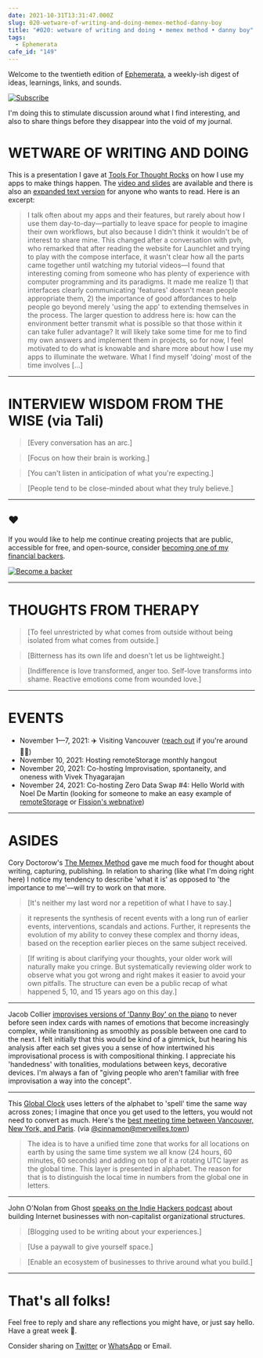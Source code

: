 ```yaml
---
date: 2021-10-31T13:31:47.000Z
slug: 020-wetware-of-writing-and-doing-memex-method-danny-boy
title: "#020: wetware of writing and doing • memex method • danny boy"
tags:
  - Ephemerata
cafe_id: "149"
---
```

Welcome to the twentieth edition of [Ephemerata](https://rosano.ca/ephemerata), a weekly-ish digest of ideas, learnings, links, and sounds.

[![Subscribe](https://static.rosano.ca/_shared/_RCSSubscribeButton.svg)](https://rosano.ca/ephemerata)

I'm doing this to stimulate discussion around what I find interesting, and also to share things before they disappear into the void of my journal.

# WETWARE OF WRITING AND DOING

This is a presentation I gave at [Tools For Thought Rocks](https://lu.ma/tftrocks-oct) on how I use my apps to make things happen. The [video and slides](https://cafe.rosano.ca/t/148) are available and there is also an [expanded text version](https://rosano.hmm.garden/01fk3v8d7s6jw0wbhp3ck7xkyf) for anyone who wants to read. Here is an excerpt:

> I talk often about my apps and their features, but rarely about how I use them day-to-day—partially to leave space for people to imagine their own workflows, but also because I didn't think it wouldn't be of interest to share mine. This changed after a conversation with pvh, who remarked that after reading the website for Launchlet and trying to play with the compose interface, it wasn't clear how all the parts came together until watching my tutorial videos—I found that interesting coming from someone who has plenty of experience with computer programming and its paradigms. It made me realize 1) that interfaces clearly communicating 'features' doesn't mean people appropriate them, 2) the importance of good affordances to help people go beyond merely 'using the app' to extending themselves in the process. The larger question to address here is: how can the environment better transmit what is possible so that those within it can take fuller advantage? It will likely take some time for me to find my own answers and implement them in projects, so for now, I feel motivated to do what is knowable and share more about how I use my apps to illuminate the wetware. What I find myself 'doing' most of the time involves \[…\]

---

# INTERVIEW WISDOM FROM THE WISE (via Tali)

> \[Every conversation has an arc.\]

> \[Focus on how their brain is working.\]

> \[You can't listen in anticipation of what you're expecting.\]

> \[People tend to be close-minded about what they truly believe.\]

---

## ❤️

If you would like to help me continue creating projects that are public, accessible for free, and open-source, consider [becoming one of my financial backers](https://rosano.ca/back).

[![Become a backer](https://static.rosano.ca/_shared/_RCSBackButton.svg)](https://rosano.ca/back)

---

# THOUGHTS FROM THERAPY

> \[To feel unrestricted by what comes from outside without being isolated from what comes from outside.\]

> \[Bitterness has its own life and doesn't let us be lightweight.\]

> \[Indifference is love transformed, anger too. Self-love transforms into shame. Reactive emotions come from wounded love.\]

---

# EVENTS

* November 1—7, 2021: ✈️ Visiting Vancouver ([reach out](https://twitter.com/rosano) if you're around 👋🏼)
* November 10, 2021: Hosting remoteStorage monthly hangout
* November 20, 2021: Co-hosting Improvisation, spontaneity, and oneness with Vivek Thyagarajan
* November 24, 2021: Co-hosting Zero Data Swap #4: Hello World with Noel De Martin (looking for someone to make an easy example of [remoteStorage](https://community.remotestorage.io/t/webnative-hello-world-for-november-swap/736) or [Fission's webnative](https://talk.fission.codes/t/webnative-hello-world-for-november-swap/2228))

---

# ASIDES

Cory Doctorow's [The Memex Method](https://doctorow.medium.com/the-memex-method-238c71f2fb46) gave me much food for thought about writing, capturing, publishing. In relation to sharing (like what I'm doing right here) I notice my tendency to describe 'what it is' as opposed to 'the importance to me'—will try to work on that more.

> \[It's neither my last word nor a repetition of what I have to say.\]

> it represents the synthesis of recent events with a long run of earlier events, interventions, scandals and actions. Further, it represents the evolution of my ability to convey these complex and thorny ideas, based on the reception earlier pieces on the same subject received.

> \[If writing is about clarifying your thoughts, your older work will naturally make you cringe. But systematically reviewing older work to observe what you got wrong and right makes it easier to avoid your own pitfalls. The structure can even be a public recap of what happened 5, 10, and 15 years ago on this day.\]

---

Jacob Collier [improvises versions of 'Danny Boy' on the piano](https://www.youtube.com/watch?v=EWHpdmDHrn8) to never before seen index cards with names of emotions that become increasingly complex, while transitioning as smoothly as possible between one card to the next. I felt initially that this would be kind of a gimmick, but hearing his analysis after each set gives you a sense of how intertwined his improvisational process is with compositional thinking. I appreciate his 'handedness' with tonalities, modulations between keys, decorative devices. I'm always a fan of "giving people who aren't familiar with free improvisation a way into the concept".

---

This [Global Clock](https://thehtime.com/why-htime) uses letters of the alphabet to 'spell' time the same way across zones; I imagine that once you get used to the letters, you would not need to convert as much. Here's the [best meeting time between Vancouver, New York, and Paris](https://thehtime.com/intersect?locations=Canada+-+Vancouver%2CUSA+-+New+York%2CFrance+-+Paris). (via [@cinnamon@merveilles.town](https://discord.com/channels/780542716940517407/802240654213251102/903117563045748796))

> The idea is to have a unified time zone that works for all locations on earth by using the same time system we all know (24 hours, 60 minutes, 60 seconds) and adding on top of it a rotating UTC layer as the global time. This layer is presented in alphabet. The reason for that is to distinguish the local time in numbers from the global one in letters.

---

John O'Nolan from Ghost [speaks on the Indie Hackers podcast](https://www.indiehackers.com/podcast/227-john-onolan) about building Internet businesses with non-capitalist organizational structures.

> \[Blogging used to be writing about your experiences.\]

> \[Use a paywall to give yourself space.\]

> \[Enable an ecosystem of businesses to thrive around what you build.\]

---

# That's all folks!

Feel free to reply and share any reflections you might have, or just say hello. Have a great week 🙂.

Consider sharing on [Twitter](https://twitter.com/intent/tweet?url=https%3A%2F%2Fcafe.rosano.ca%2Ft%2F149&text=%23Ephemerata%20020%20by%20%40rosano%3A%20wetware%20of%20writing%20and%20doing%20%E2%80%A2%20memex%20method%20%E2%80%A2%20danny%20boy) or [WhatsApp](https://api.whatsapp.com/send?text=Ephemerata%20%23020%20by%20%40rosano%3A%20wetware%20of%20writing%20and%20doing%20%E2%80%A2%20memex%20method%20%E2%80%A2%20danny%20boy%20https%3A%2F%2Fcafe.rosano.ca%2Ft%2F149) or Email.
